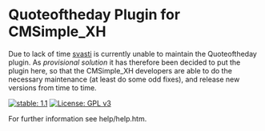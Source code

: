 Quoteoftheday Plugin for CMSimple_XH
====================================

Due to lack of time [svasti](http://svasti.de/) is currently unable to maintain
the Quoteoftheday plugin. As *provisional* *solution* it has therefore been decided
to put the plugin here, so that the CMSimple_XH developers are able to do the
necessary maintenance (at least do some odd fixes), and release new versions
from time to time.

[![stable: 1.1](https://img.shields.io/badge/stable-1.1-green.svg)](https://github.com/cmsimple-xh/quoteoftheday/releases/tag/1.1)
[![License: GPL v3](https://img.shields.io/badge/License-GPL%20v3-blue.svg)](http://www.gnu.org/licenses/gpl-3.0)


For further information see help/help.htm.

